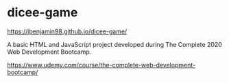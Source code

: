 # dicee-game

https://jbenjamin98.github.io/dicee-game/

A basic HTML and JavaScript project developed during The Complete 2020 Web Development Bootcamp.

https://www.udemy.com/course/the-complete-web-development-bootcamp/
